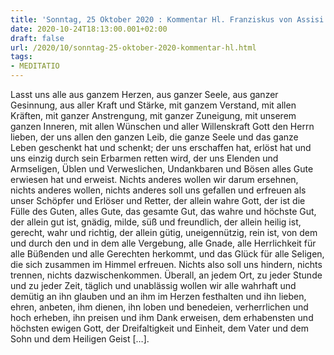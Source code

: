 ```yaml
---
title: 'Sonntag, 25 Oktober 2020 : Kommentar Hl. Franziskus von Assisi'
date: 2020-10-24T18:13:00.001+02:00
draft: false
url: /2020/10/sonntag-25-oktober-2020-kommentar-hl.html
tags: 
- MEDITATIO
---
```


Lasst uns alle aus ganzem Herzen, aus ganzer Seele, aus ganzer Gesinnung, aus aller Kraft und Stärke, mit ganzem Verstand, mit allen Kräften, mit ganzer Anstrengung, mit ganzer Zuneigung, mit unserem ganzen Inneren, mit allen Wünschen und aller Willenskraft Gott den Herrn lieben, der uns allen den ganzen Leib, die ganze Seele und das ganze Leben geschenkt hat und schenkt; der uns erschaffen hat, erlöst hat und uns einzig durch sein Erbarmen retten wird, der uns Elenden und Armseligen, Üblen und Verweslichen, Undankbaren und Bösen alles Gute erwiesen hat und erweist. Nichts anderes wollen wir darum ersehnen, nichts anderes wollen, nichts anderes soll uns gefallen und erfreuen als unser Schöpfer und Erlöser und Retter, der allein wahre Gott, der ist die Fülle des Guten, alles Gute, das gesamte Gut, das wahre und höchste Gut, der allein gut ist, gnädig, milde, süß und freundlich, der allein heilig ist, gerecht, wahr und richtig, der allein gütig, uneigennützig, rein ist, von dem und durch den und in dem alle Vergebung, alle Gnade, alle Herrlichkeit für alle Büßenden und alle Gerechten herkommt, und das Glück für alle Seligen, die sich zusammen im Himmel erfreuen. Nichts also soll uns hindern, nichts trennen, nichts dazwischenkommen. Überall, an jedem Ort, zu jeder Stunde und zu jeder Zeit, täglich und unablässig wollen wir alle wahrhaft und demütig an ihn glauben und an ihm im Herzen festhalten und ihn lieben, ehren, anbeten, ihm dienen, ihn loben und benedeien, verherrlichen und hoch erheben, ihn preisen und ihm Dank erweisen, dem erhabensten und höchsten ewigen Gott, der Dreifaltigkeit und Einheit, dem Vater und dem Sohn und dem Heiligen Geist \[…\].